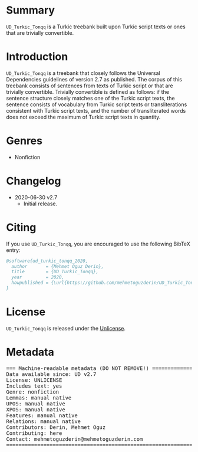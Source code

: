 # Summary

`UD_Turkic_Tonqq` is a Turkic treebank built upon Turkic script texts or ones that are trivially convertible.


# Introduction

`UD_Turkic_Tonqq` is a treebank that closely follows the Universal Dependencies guidelines of version 2.7 as published.
The corpus of this treebank consists of sentences from texts of Turkic script or that are trivially convertible.
Trivially convertible is defined as follows: if the sentence structure closely matches one of the Turkic script texts,
the sentence consists of vocabulary from Turkic script texts or transliterations consistent with Turkic script texts,
and the number of transliterated words does not exceed the maximum of Turkic script texts in quantity.


# Genres

* Nonfiction


# Changelog

* 2020-06-30 v2.7
  * Initial release.


# Citing

If you use `UD_Turkic_Tonqq`, you are encouraged to use the following BibTeX entry:

```BibTeX
@software{ud_turkic_tonqq_2020,
  author       = {Mehmet Oguz Derin},
  title        = {UD_Turkic_Tonqq},
  year         = 2020,
  howpublished = {\url{https://github.com/mehmetoguzderin/UD_Turkic_Tonqq}}
}
```


# License

`UD_Turkic_Tonqq` is released under the [Unlicense](LICENSE.md).


# Metadata

<pre>
=== Machine-readable metadata (DO NOT REMOVE!) ================================
Data available since: UD v2.7
License: UNLICENSE
Includes text: yes
Genre: nonfiction
Lemmas: manual native
UPOS: manual native
XPOS: manual native
Features: manual native
Relations: manual native
Contributors: Derin, Mehmet Oguz
Contributing: here
Contact: mehmetoguzderin@mehmetoguzderin.com
===============================================================================
</pre>
